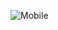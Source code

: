 ![Mobile](https://user-images.githubusercontent.com/65529310/147375555-ead226f0-7d7c-4d95-b5de-463d881790ed.gif)

